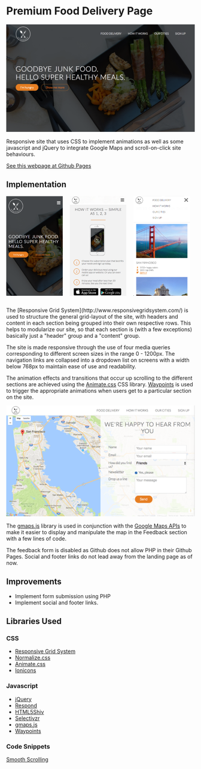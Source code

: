 # Premium Food Delivery Page
![Header](screenshots/header.png)

Responsive site that uses CSS to implement animations as well as some javascript and jQuery to integrate Google Maps and scroll-on-click site behaviours.

[See this webpage at Github Pages](https://shern15.github.io/PremiumFoodDelivery/)

## Implementation
<div width="100%" style="margin: 0 auto; margin-bottom: 10px;"><img src="screenshots/header-mobile.png" alt="Header Mobile" width="30%" height="auto" style="display:inline-block; margin-right: 3%;"/> <img src="screenshots/steps-mobile.png" alt="Header Mobile" width="30%" height="auto" style="display:inline-block; margin-right: 3%;"/> <img src="screenshots/cities-mobile.png" alt="Header Mobile" width="30%" height="auto" style="height: auto; display:inline-block;"/>
</div>
<br />
The [Responsive Grid System](http://www.responsivegridsystem.com/) is used to structure the general grid-layout of the site, with headers and content in each section being grouped into their own respective rows. This helps to modularize our site, so that each section is (with a few exceptions) basically just a "header" group and a "content" group.

The site is made responsive through the use of four media queries corresponding to different screen sizes in the range 0 - 1200px. The navigation links are collapsed into a dropdown list on screens with a width below 768px to maintain ease of use and readability.

The animation effects and transitions that occur up scrolling to the different sections are achieved using the [Animate.css](https://daneden.github.io/animate.css/) CSS library. [Waypoints](http://imakewebthings.com/waypoints/) is used to trigger the appropriate animations when users get to a particular section on the site.


![Map and Form](screenshots/map-form.png)

The [gmaps.js](https://hpneo.github.io/gmaps/) library is used in conjunction with the [Google Maps APIs](https://developers.google.com/maps/) to make it easier to display and manipulate the map in the Feedback section with a few lines of code.

The feedback form is disabled as Github does not allow PHP in their Github Pages. Social and footer links do not lead away from the landing page as of now.


## Improvements

* Implement form submission using PHP
* Implement social and footer links.


## Libraries Used

### CSS
* [Responsive Grid System](http://www.responsivegridsystem.com/)
* [Normalize.css](https://necolas.github.io/normalize.css/)
* [Animate.css](https://daneden.github.io/animate.css/)
* [Ionicons](http://ionicons.com/)


### Javascript
* [jQuery](https://jquery.com/)
* [Respond](https://github.com/scottjehl/Respond) 
* [HTML5Shiv](https://github.com/aFarkas/html5shiv)
* [Selectivzr](http://selectivizr.com/)
* [gmaps.js](https://hpneo.github.io/gmaps/)
* [Waypoints](http://imakewebthings.com/waypoints/)

### Code Snippets

[Smooth Scrolling](https://css-tricks.com/snippets/jquery/smooth-scrolling/)
